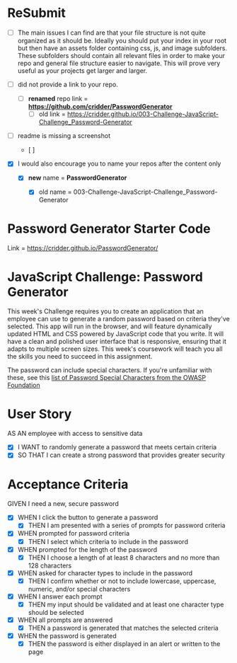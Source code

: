 
# ReSubmit
- [ ] The main issues I can find are that your file structure is not quite organized as it should be. Ideally you should put your index in your root but then have an assets folder containing css, js, and image subfolders. These subfolders should contain all relevant files in order to make your repo and general file structure easier to navigate. This will prove very useful as your projects get larger and larger.

- [ ] did not provide a link to your repo.
    - [ ] **renamed** repo link = **https://github.com/cridder/PasswordGenerator**
        - [ ] old link = https://cridder.github.io/003-Challenge-JavaScript-Challenge_Password-Generator
- [ ] readme is missing a screenshot
    - [ ] 
- [X] I would also encourage you to name your repos after the content only
    - [X] **new** name = **PasswordGenerator**
        - [X] old name = 003-Challenge-JavaScript-Challenge_Password-Generator





# Password Generator Starter Code
Link = https://cridder.github.io/PasswordGenerator/

# JavaScript Challenge: Password Generator
This week's Challenge requires you to create an application that an employee can use to generate a random password based on criteria they've selected. This app will run in the browser, and will feature dynamically updated HTML and CSS powered by JavaScript code that you write. It will have a clean and polished user interface that is responsive, ensuring that it adapts to multiple screen sizes. This week's coursework will teach you all the skills you need to succeed in this assignment.

The password can include special characters. If you're unfamiliar with these, see this [list of Password Special Characters from the OWASP Foundation](https://owasp.org/www-community/password-special-characters)

# User Story
AS AN employee with access to sensitive data

- [X] I WANT to randomly generate a password that meets certain criteria
- [X] SO THAT I can create a strong password that provides greater security

# Acceptance Criteria
GIVEN I need a new, secure password
- [X] WHEN I click the button to generate a password
    - [X] THEN I am presented with a series of prompts for password criteria
- [X] WHEN prompted for password criteria
    - [X] THEN I select which criteria to include in the password
- [X] WHEN prompted for the length of the password
    - [X] THEN I choose a length of at least 8 characters and no more than 128 characters
- [X] WHEN asked for character types to include in the password
    - [X] THEN I confirm whether or not to include lowercase, uppercase, numeric, and/or special characters
- [X] WHEN I answer each prompt
    - [X] THEN my input should be validated and at least one character type should be selected
- [X] WHEN all prompts are answered
    - [X] THEN a password is generated that matches the selected criteria
- [X] WHEN the password is generated
    - [X] THEN the password is either displayed in an alert or written to the page
